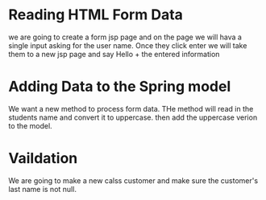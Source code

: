 # Reading HTML Form Data
we are going to create a form jsp page and on the page we will hava a single input
asking for the user name. Once they click enter we will take them to a new jsp
page and say Hello + the entered information

# Adding Data to the Spring model
We want a new method to process form data. THe method will read in the students name and convert it to uppercase. then add the uppercase verion to the model. 

# Vaildation
We are going to make a new calss customer and make sure the customer's last name is not null.